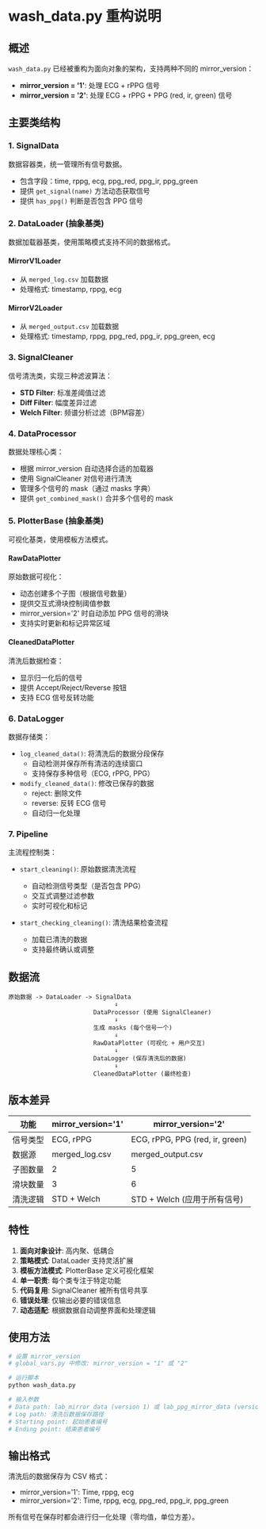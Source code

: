 # wash_data.py 重构说明

## 概述

`wash_data.py` 已经被重构为面向对象的架构，支持两种不同的 mirror_version：
- **mirror_version = '1'**: 处理 ECG + rPPG 信号
- **mirror_version = '2'**: 处理 ECG + rPPG + PPG (red, ir, green) 信号

## 主要类结构

### 1. SignalData
数据容器类，统一管理所有信号数据。
- 包含字段：time, rppg, ecg, ppg_red, ppg_ir, ppg_green
- 提供 `get_signal(name)` 方法动态获取信号
- 提供 `has_ppg()` 判断是否包含 PPG 信号

### 2. DataLoader (抽象基类)
数据加载器基类，使用策略模式支持不同的数据格式。

#### MirrorV1Loader
- 从 `merged_log.csv` 加载数据
- 处理格式: timestamp, rppg, ecg

#### MirrorV2Loader  
- 从 `merged_output.csv` 加载数据
- 处理格式: timestamp, rppg, ppg_red, ppg_ir, ppg_green, ecg

### 3. SignalCleaner
信号清洗类，实现三种滤波算法：
- **STD Filter**: 标准差阈值过滤
- **Diff Filter**: 幅度差异过滤
- **Welch Filter**: 频谱分析过滤（BPM容差）

### 4. DataProcessor
数据处理核心类：
- 根据 mirror_version 自动选择合适的加载器
- 使用 SignalCleaner 对信号进行清洗
- 管理多个信号的 mask（通过 masks 字典）
- 提供 `get_combined_mask()` 合并多个信号的 mask

### 5. PlotterBase (抽象基类)
可视化基类，使用模板方法模式。

#### RawDataPlotter
原始数据可视化：
- 动态创建多个子图（根据信号数量）
- 提供交互式滑块控制阈值参数
- mirror_version='2' 时自动添加 PPG 信号的滑块
- 支持实时更新和标记异常区域

#### CleanedDataPlotter
清洗后数据检查：
- 显示归一化后的信号
- 提供 Accept/Reject/Reverse 按钮
- 支持 ECG 信号反转功能

### 6. DataLogger
数据存储类：
- `log_cleaned_data()`: 将清洗后的数据分段保存
  - 自动检测并保存所有清洁的连续窗口
  - 支持保存多种信号（ECG, rPPG, PPG）
- `modify_cleaned_data()`: 修改已保存的数据
  - reject: 删除文件
  - reverse: 反转 ECG 信号
  - 自动归一化处理

### 7. Pipeline
主流程控制类：
- `start_cleaning()`: 原始数据清洗流程
  - 自动检测信号类型（是否包含 PPG）
  - 交互式调整过滤参数
  - 实时可视化和标记
  
- `start_checking_cleaning()`: 清洗结果检查流程
  - 加载已清洗的数据
  - 支持最终确认或调整

## 数据流

```
原始数据 -> DataLoader -> SignalData
                              ↓
                        DataProcessor (使用 SignalCleaner)
                              ↓
                        生成 masks (每个信号一个)
                              ↓
                        RawDataPlotter (可视化 + 用户交互)
                              ↓
                        DataLogger (保存清洗后的数据)
                              ↓
                        CleanedDataPlotter (最终检查)
```

## 版本差异

| 功能 | mirror_version='1' | mirror_version='2' |
|------|-------------------|-------------------|
| 信号类型 | ECG, rPPG | ECG, rPPG, PPG (red, ir, green) |
| 数据源 | merged_log.csv | merged_output.csv |
| 子图数量 | 2 | 5 |
| 滑块数量 | 3 | 6 |
| 清洗逻辑 | STD + Welch | STD + Welch (应用于所有信号) |

## 特性

1. **面向对象设计**: 高内聚、低耦合
2. **策略模式**: DataLoader 支持灵活扩展
3. **模板方法模式**: PlotterBase 定义可视化框架
4. **单一职责**: 每个类专注于特定功能
5. **代码复用**: SignalCleaner 被所有信号共享
6. **错误处理**: 仅输出必要的错误信息
7. **动态适配**: 根据数据自动调整界面和处理逻辑

## 使用方法

```python
# 设置 mirror_version
# global_vars.py 中修改: mirror_version = "1" 或 "2"

# 运行脚本
python wash_data.py

# 输入参数
# Data path: lab_mirror_data (version 1) 或 lab_ppg_mirror_data (version 2)
# Log path: 清洗后数据保存路径
# Starting point: 起始患者编号
# Ending point: 结束患者编号
```

## 输出格式

清洗后的数据保存为 CSV 格式：
- mirror_version='1': Time, rppg, ecg
- mirror_version='2': Time, rppg, ecg, ppg_red, ppg_ir, ppg_green

所有信号在保存时都会进行归一化处理（零均值，单位方差）。
